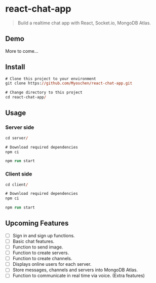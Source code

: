 # react-chat-app

> Build a realtime chat app with React, Socket.io, MongoDB Atlas.

## Demo

More to come...

## Install

```ps
# Clone this project to your environment
git clone https://github.com/Myoschen/react-chat-app.git

# Change directory to this project
cd react-chat-app/
```

## Usage

### Server side

  ```ps
  cd server/
  
  # Download required dependencies
  npm ci

  npm run start
  ```

### Client side

  ```ps
  cd client/

  # Download required dependencies
  npm ci

  npm run start 
  ```

## Upcoming Features

- [ ] Sign in and sign up functions.
- [ ] Basic chat features.
- [ ] Function to send image.
- [ ] Function to create servers.
- [ ] Function to create channels.
- [ ] Displays online users for each server.
- [ ] Store messages, channels and servers into MongoDB Atlas.
- [ ] Function to communicate in real time via voice. (Extra features)
